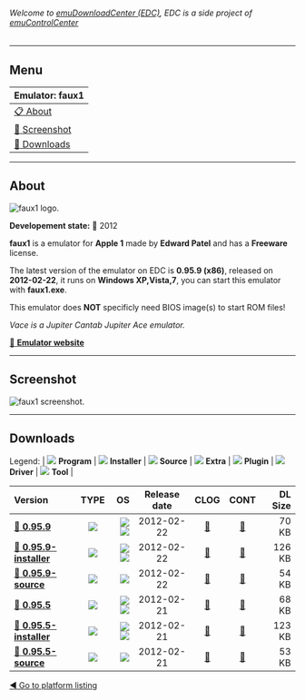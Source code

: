 ###### Welcome to [emuDownloadCenter (EDC)](https://github.com/PhoenixInteractiveNL/emuDownloadCenter/wiki/), EDC is a side project of [emuControlCenter](https://github.com/PhoenixInteractiveNL/emuControlCenter/wiki/)
***
## Menu
| **Emulator: faux1** |
|:---------|
| [:clipboard: About](#about) |
| [:sunrise: Screenshot](#screenshot) |
| [:floppy_disk: Downloads](#downloads) |
***
## About
![](https://github.com/PhoenixInteractiveNL/emuDownloadCenter/wiki/images_emulator/faux1_logo_200.jpg "faux1 logo.")

**Developement state:** :red_circle: 2012

**faux1** is a emulator for **Apple 1** made by **Edward Patel** and has a **Freeware** license.

The latest version of the emulator on EDC is **0.95.9 (x86)**, released on **2012-02-22**, it runs on **Windows XP,Vista,7**, you can start this emulator with **faux1.exe**.

This emulator does **NOT** specificly need BIOS image(s) to start ROM files!

_Vace is a Jupiter Cantab Jupiter Ace emulator._

[:link: **Emulator website**](http://sourceforge.net/projects/faux1)
***
## Screenshot
![](https://raw.githubusercontent.com/PhoenixInteractiveNL/emuDownloadCenter/master/hooks/faux1/emulator_screen_01.jpg "faux1 screenshot.")
***
## Downloads
Legend: | 
![](https://raw.githubusercontent.com/wiki/PhoenixInteractiveNL/emuDownloadCenter/images_misc/icon_program_24.png) **Program** | 
![](https://raw.githubusercontent.com/wiki/PhoenixInteractiveNL/emuDownloadCenter/images_misc/icon_installer_24.png) **Installer** | 
![](https://raw.githubusercontent.com/wiki/PhoenixInteractiveNL/emuDownloadCenter/images_misc/icon_source_code_24.png) **Source** | 
![](https://raw.githubusercontent.com/wiki/PhoenixInteractiveNL/emuDownloadCenter/images_misc/icon_extra_24.png) **Extra** | 
![](https://raw.githubusercontent.com/wiki/PhoenixInteractiveNL/emuDownloadCenter/images_misc/icon_plugin_24.png) **Plugin** | 
![](https://raw.githubusercontent.com/wiki/PhoenixInteractiveNL/emuDownloadCenter/images_misc/icon_driver_24.png) **Driver** | 
![](https://raw.githubusercontent.com/wiki/PhoenixInteractiveNL/emuDownloadCenter/images_misc/icon_tool_24.png) **Tool** | 
 
| Version | TYPE | OS | Release date | CLOG | CONT | DL Size |
|:--------|:----:|---:|:------------:|:----:|:----:|--------:|
| [:floppy_disk: **0.95.9**](https://github.com/PhoenixInteractiveNL/edc-repo0007/raw/master/faux1/0.95.9.7z) | ![](https://raw.githubusercontent.com/wiki/PhoenixInteractiveNL/emuDownloadCenter/images_misc/icon_program_24.png) | ![](https://raw.githubusercontent.com/wiki/PhoenixInteractiveNL/emuDownloadCenter/images_misc/logo_windows_24.png)![](https://raw.githubusercontent.com/wiki/PhoenixInteractiveNL/emuDownloadCenter/images_misc/icon_32-bit_24.png) | 2012-02-22 | [:page_facing_up:](https://github.com/PhoenixInteractiveNL/edc-repo0007/blob/master/faux1/0.95.9_changelog.txt) | [:mag_right:](https://github.com/PhoenixInteractiveNL/edc-repo0007/blob/master/faux1/0.95.9_contents.txt) | 70 KB |
| [:floppy_disk: **0.95.9-installer**](https://github.com/PhoenixInteractiveNL/edc-repo0007/raw/master/faux1/0.95.9-installer.7z) | ![](https://raw.githubusercontent.com/wiki/PhoenixInteractiveNL/emuDownloadCenter/images_misc/icon_installer_24.png) | ![](https://raw.githubusercontent.com/wiki/PhoenixInteractiveNL/emuDownloadCenter/images_misc/logo_windows_24.png)![](https://raw.githubusercontent.com/wiki/PhoenixInteractiveNL/emuDownloadCenter/images_misc/icon_32-bit_24.png) | 2012-02-22 | [:page_facing_up:](https://github.com/PhoenixInteractiveNL/edc-repo0007/blob/master/faux1/0.95.9-installer_changelog.txt) | [:mag_right:](https://github.com/PhoenixInteractiveNL/edc-repo0007/blob/master/faux1/0.95.9-installer_contents.txt) | 126 KB |
| [:floppy_disk: **0.95.9-source**](https://github.com/PhoenixInteractiveNL/edc-repo0007/raw/master/faux1/0.95.9-source.7z) | ![](https://raw.githubusercontent.com/wiki/PhoenixInteractiveNL/emuDownloadCenter/images_misc/icon_source_code_24.png) | ![](https://raw.githubusercontent.com/wiki/PhoenixInteractiveNL/emuDownloadCenter/images_misc/icon_32-bit_24.png) | 2012-02-22 | [:page_facing_up:](https://github.com/PhoenixInteractiveNL/edc-repo0007/blob/master/faux1/0.95.9-source_changelog.txt) | [:mag_right:](https://github.com/PhoenixInteractiveNL/edc-repo0007/blob/master/faux1/0.95.9-source_contents.txt) | 54 KB |
| [:floppy_disk: **0.95.5**](https://github.com/PhoenixInteractiveNL/edc-repo0007/raw/master/faux1/0.95.5.7z) | ![](https://raw.githubusercontent.com/wiki/PhoenixInteractiveNL/emuDownloadCenter/images_misc/icon_program_24.png) | ![](https://raw.githubusercontent.com/wiki/PhoenixInteractiveNL/emuDownloadCenter/images_misc/logo_windows_24.png)![](https://raw.githubusercontent.com/wiki/PhoenixInteractiveNL/emuDownloadCenter/images_misc/icon_32-bit_24.png) | 2012-02-21 | [:page_facing_up:](https://github.com/PhoenixInteractiveNL/edc-repo0007/blob/master/faux1/0.95.5_changelog.txt) | [:mag_right:](https://github.com/PhoenixInteractiveNL/edc-repo0007/blob/master/faux1/0.95.5_contents.txt) | 68 KB |
| [:floppy_disk: **0.95.5-installer**](https://github.com/PhoenixInteractiveNL/edc-repo0007/raw/master/faux1/0.95.5-installer.7z) | ![](https://raw.githubusercontent.com/wiki/PhoenixInteractiveNL/emuDownloadCenter/images_misc/icon_installer_24.png) | ![](https://raw.githubusercontent.com/wiki/PhoenixInteractiveNL/emuDownloadCenter/images_misc/logo_windows_24.png)![](https://raw.githubusercontent.com/wiki/PhoenixInteractiveNL/emuDownloadCenter/images_misc/icon_32-bit_24.png) | 2012-02-21 | [:page_facing_up:](https://github.com/PhoenixInteractiveNL/edc-repo0007/blob/master/faux1/0.95.5-installer_changelog.txt) | [:mag_right:](https://github.com/PhoenixInteractiveNL/edc-repo0007/blob/master/faux1/0.95.5-installer_contents.txt) | 123 KB |
| [:floppy_disk: **0.95.5-source**](https://github.com/PhoenixInteractiveNL/edc-repo0007/raw/master/faux1/0.95.5-source.7z) | ![](https://raw.githubusercontent.com/wiki/PhoenixInteractiveNL/emuDownloadCenter/images_misc/icon_source_code_24.png) | ![](https://raw.githubusercontent.com/wiki/PhoenixInteractiveNL/emuDownloadCenter/images_misc/icon_32-bit_24.png) | 2012-02-21 | [:page_facing_up:](https://github.com/PhoenixInteractiveNL/edc-repo0007/blob/master/faux1/0.95.5-source_changelog.txt) | [:mag_right:](https://github.com/PhoenixInteractiveNL/edc-repo0007/blob/master/faux1/0.95.5-source_contents.txt) | 53 KB |

[:arrow_backward: Go to platform listing](https://github.com/PhoenixInteractiveNL/emuDownloadCenter/wiki/EDC-Platform-List)

